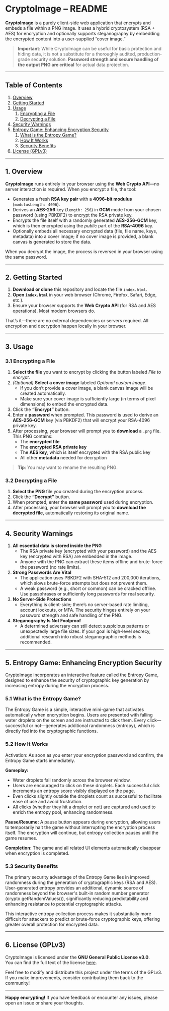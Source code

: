 # CryptoImage – README

**CryptoImage** is a purely client-side web application that encrypts and embeds a file within a PNG image. It uses a hybrid cryptosystem (RSA + AES) for encryption and optionally supports steganography by embedding the encrypted content into a user-supplied “cover image.”

> **Important**: While CryptoImage can be useful for basic protection and hiding data, it is not a substitute for a thoroughly audited, production-grade security solution. **Password strength and secure handling of the output PNG are critical** for actual data protection.

---

## Table of Contents

1. [Overview](#overview)  
2. [Getting Started](#getting-started)  
3. [Usage](#usage)  
   1. [Encrypting a File](#encrypting-a-file)  
   2. [Decrypting a File](#decrypting-a-file)  
4. [Security Warnings](#security-warnings)
5. [Entropy Game: Enhancing Encryption Security](#entropy-game-enhancing-encryption-security)
   1. [What is the Entropy Game?](#51-what-is-the-entropy-game)
   2. [How It Works](#52-how-it-works)
   3. [Security Benefits](#53-security-benefits)
6. [License (GPLv3)](#license-gplv3)

---

## 1. Overview

**CryptoImage** runs entirely in your browser using the **Web Crypto API**—no server interaction is required. When you encrypt a file, the tool:

- Generates a fresh **RSA key pair** with a **4096-bit modulus** (`modulusLength: 4096`).  
- Derives an **AES-256** key (`length: 256`) in **GCM** mode from your chosen password (using PBKDF2) to encrypt the RSA private key.  
- Encrypts the file itself with a randomly generated **AES-256-GCM** key, which is then encrypted using the *public* part of the **RSA-4096** key.  
- Optionally embeds all necessary encrypted data (file, file name, keys, metadata) into a cover image; if no cover image is provided, a blank canvas is generated to store the data.

When you decrypt the image, the process is reversed in your browser using the same password.

---

## 2. Getting Started

1. **Download or clone** this repository and locate the file `index.html`.
2. **Open `index.html`** in your web browser (Chrome, Firefox, Safari, Edge, etc.).
3. Ensure your browser supports the **Web Crypto API** (for RSA and AES operations). Most modern browsers do.

That’s it—there are no external dependencies or servers required. All encryption and decryption happen locally in your browser.

---

## 3. Usage

### 3.1 Encrypting a File

1. **Select the file** you want to encrypt by clicking the button labeled *File to encrypt*.
2. *(Optional)* **Select a cover image** labeled *Optional custom image*.  
   - If you don’t provide a cover image, a blank canvas image will be created automatically.
   - Make sure your cover image is sufficiently large (in terms of pixel dimensions) to embed the encrypted data.
3. Click the **“Encrypt”** button.
4. Enter a **password** when prompted. This password is used to derive an **AES-256-GCM** key (via PBKDF2) that will encrypt your RSA-4096 private key.
5. After processing, your browser will prompt you to **download** a `.png` file. This PNG contains:
   - The **encrypted file**  
   - The **encrypted RSA private key**  
   - The **AES key**, which is itself encrypted with the RSA public key  
   - All other **metadata** needed for decryption

> **Tip**: You may want to rename the resulting PNG.

### 3.2 Decrypting a File

1. **Select the PNG** file you created during the encryption process.
2. Click the **“Decrypt”** button.
3. When prompted, enter the **same password** used during encryption.
4. After processing, your browser will prompt you to **download the decrypted file**, automatically restoring its original name.

---

## 4. Security Warnings

1. **All essential data is stored inside the PNG**  
   - The RSA private key (encrypted with your password) and the AES key (encrypted with RSA) are embedded in the image.  
   - Anyone with the PNG can extract these items offline and brute-force the password (no rate limits).
2. **Strong Passwords Are Vital**  
   - The application uses PBKDF2 with SHA-512 and 200,000 iterations, which slows brute-force attempts but does not prevent them.  
   - A weak password (e.g., short or common) can be cracked offline. Use passphrases or sufficiently long passwords for real security.
3. **No Server-Side Protections**  
   - Everything is client-side; there’s no server-based rate limiting, account lockouts, or MFA. The security hinges entirely on your password strength and safe handling of the PNG.
4. **Steganography Is Not Foolproof**  
   - A determined adversary can still detect suspicious patterns or unexpectedly large file sizes. If your goal is high-level secrecy, additional research into robust steganographic methods is recommended.

---

## 5. Entropy Game: Enhancing Encryption Security
CryptoImage incorporates an interactive feature called the Entropy Game, designed to enhance the security of cryptographic key generation by increasing entropy during the encryption process.

### 5.1 What is the Entropy Game?
The Entropy Game is a simple, interactive mini-game that activates automatically when encryption begins. Users are presented with falling water droplets on the screen and are instructed to click them. Every click—successful or not—generates additional randomness (entropy), which is directly fed into the cryptographic functions.

### 5.2 How It Works
Activation:
As soon as you enter your encryption password and confirm, the Entropy Game starts immediately.

**Gameplay:**

- Water droplets fall randomly across the browser window.
- Users are encouraged to click on these droplets. Each successful click increments an entropy score visibly displayed on the page.
- Even clicks slightly outside the droplets count as successful to facilitate ease of use and avoid frustration.
- All clicks (whether they hit a droplet or not) are captured and used to enrich the entropy pool, enhancing randomness.

**Pause/Resume:**
A pause button appears during encryption, allowing users to temporarily halt the game without interrupting the encryption process itself. The encryption will continue, but entropy collection pauses until the game resumes.

**Completion:**
The game and all related UI elements automatically disappear when encryption is completed.

### 5.3 Security Benefits
The primary security advantage of the Entropy Game lies in improved randomness during the generation of cryptographic keys (RSA and AES). User-generated entropy provides an additional, dynamic source of randomness beyond the browser's built-in random number generator (crypto.getRandomValues()), significantly reducing predictability and enhancing resistance to potential cryptographic attacks.

This interactive entropy collection process makes it substantially more difficult for attackers to predict or brute-force cryptographic keys, offering greater overall protection for encrypted data.

---

## 6. License (GPLv3)

CryptoImage is licensed under the **GNU General Public License v3.0**.  
You can find the full text of the license [here](https://www.gnu.org/licenses/gpl-3.0.html).

Feel free to modify and distribute this project under the terms of the GPLv3. If you make improvements, consider contributing them back to the community!

---

**Happy encrypting!** If you have feedback or encounter any issues, please open an issue or share your thoughts.
